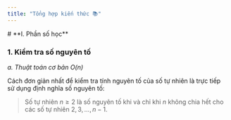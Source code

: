 ```yaml
---
title: "Tổng hợp kiến thức 📚"
---
```

<script defer src="https://cdn.jsdelivr.net/npm/katex@0.15.3/dist/katex.min.js" crossorigin="anonymous"></script>
<link rel="stylesheet" href="https://cdn.jsdelivr.net/npm/katex@0.15.3/dist/katex.min.css" crossorigin="anonymous">
<script defer src="https://cdn.jsdelivr.net/npm/katex@0.15.3/dist/contrib/auto-render.min.js" crossorigin="anonymous"
  onload="renderMathInElement(document.body);"></script>
# **I. Phần số học**

### 1. Kiểm tra số nguyên tố
*a. Thuật toán cơ bản O(n)*

Cách đơn giản nhất để kiểm tra tính nguyên tố của số tự nhiên là trực tiếp sử dụng định nghĩa số nguyên tố:
> Số tự nhiên $n \geq 2$ là số nguyên tố khi và chỉ khi $n$ không chia hết cho các số tự nhiên $2, 3,..., n-1$.
